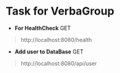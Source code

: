 # Task for VerbaGroup


* __For HealthCheck__ GET
> http://localhost:8080/health


* __Add user to DataBase__ GET
> http://localhost:8080/api/user